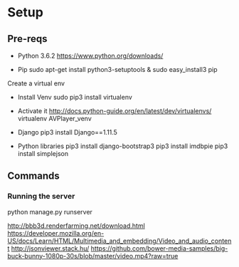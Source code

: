 # Setup

## Pre-reqs
- Python 3.6.2
https://www.python.org/downloads/

- Pip 
sudo apt-get install python3-setuptools & sudo easy_install3 pip

Create a virtual env 
- Install Venv
sudo pip3 install virtualenv 
- Activate it
http://docs.python-guide.org/en/latest/dev/virtualenvs/
virtualenv AVPlayer_venv

- Django 
pip3 install Django==1.11.5

- Python libraries
pip3 install django-bootstrap3
pip3 install imdbpie
pip3 install simplejson

## Commands

### Running the server
python manage.py runserver

http://bbb3d.renderfarming.net/download.html
https://developer.mozilla.org/en-US/docs/Learn/HTML/Multimedia_and_embedding/Video_and_audio_content
http://jsonviewer.stack.hu/
https://github.com/bower-media-samples/big-buck-bunny-1080p-30s/blob/master/video.mp4?raw=true


